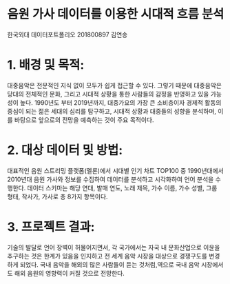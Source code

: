 # 음원 가사 데이터를 이용한 시대적 흐름 분석
한국외대 데이터포트폴리오
201800897 김연송

# 1. 배경 및 목적:
대중음악은 전문적인 지식 없이 모두가 쉽게 접근할 수 있다. 그렇기 때문에 대중음악은 당대의 전체적인 문화, 그리고 시대적 상황을 통한 사람들의 감정을 반영하고 있을 가능성이 높다. 1990년도 부터 2019년까지,  대중가요의 가장 큰 소비층이자 경제적 활동의 중심이 되는 젊은 세대의 심리를 탐구하고, 시대적 상황과 대중들의 성향을 분석하며, 이를 바탕으로 앞으로의 전망을 예측하는 것이 주요 목적이다.

# 2. 대상 데이터 및 방법: 
대표적인 음원 스트리밍 플랫폼(멜론)에서 시대별 인기 차트 TOP100 중 1990년대에서 2010년대 음원 가사와 정보를 수집하여 데이터를 분석하고 시각화하여 언어 분석을 수행한다. 데이터 스키마는 해당 연대, 발매 연도, 노래 제목, 가수 이름, 가수 성별, 그룹 형태, 작사가, 가사로 총 8가지 항목이다. 

# 3. 프로젝트 결과: 
기술의 발달로 언어 장벽이 허물어지면서, 각 국가에서는 자국 내 문화산업으로 이윤을 추구하는 것은 한계가 있음을 인지하고 전 세계 음악 시장을 대상으로 경쟁구도를 변경하게 되었다. 국내 음악을 해외의 많은 사람들이 듣는 것처럼,역으로 국내 음악 시장에서도 해외 음원의 영향력이 커질 것으로 전망한다. 
